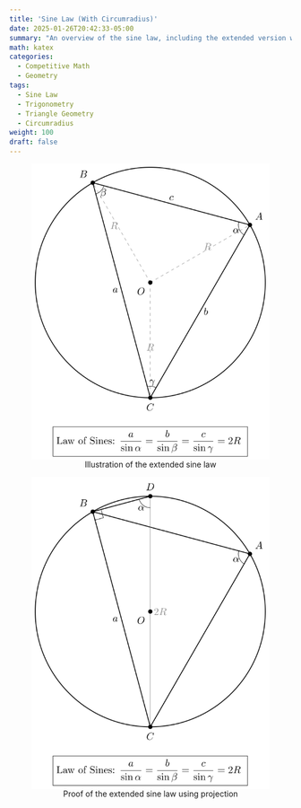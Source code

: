 ```yaml
---
title: 'Sine Law (With Circumradius)'
date: 2025-01-26T20:42:33-05:00
summary: "An overview of the sine law, including the extended version with the circumradius"
math: katex
categories:
  - Competitive Math
  - Geometry
tags:
  - Sine Law
  - Trigonometry
  - Triangle Geometry
  - Circumradius
weight: 100
draft: false
---
```


<figure style="display: flex; flex-direction: column; justify-content: center; align-items: center;">
    <img src="./sine_law_extended.svg" alt="Circumcircle of the triangle" style="max-width: 100%; height: auto;">
    <figcaption>Illustration of the extended sine law </figcaption>
</figure>

<figure style="display: flex; flex-direction: column; justify-content: center; align-items: center;">
    <img src="./sine_law_extended_proof.svg" alt="Proof of the extended sine law using projection" style="max-width: 100%; height: auto;">
    <figcaption>Proof of the extended sine law using projection</figcaption>
</figure>
